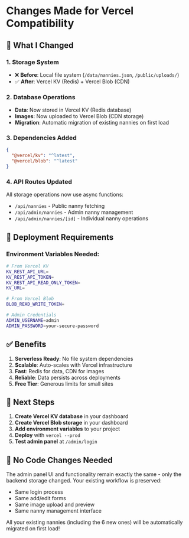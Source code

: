 # Changes Made for Vercel Compatibility

## 🔄 What I Changed

### 1. **Storage System**
- ❌ **Before**: Local file system (`/data/nannies.json`, `/public/uploads/`)
- ✅ **After**: Vercel KV (Redis) + Vercel Blob (CDN)

### 2. **Database Operations**
- **Data**: Now stored in Vercel KV (Redis database)
- **Images**: Now uploaded to Vercel Blob (CDN storage)
- **Migration**: Automatic migration of existing nannies on first load

### 3. **Dependencies Added**
```json
{
  "@vercel/kv": "^latest",
  "@vercel/blob": "^latest"
}
```

### 4. **API Routes Updated**
All storage operations now use async functions:
- `/api/nannies` - Public nanny fetching
- `/api/admin/nannies` - Admin nanny management
- `/api/admin/nannies/[id]` - Individual nanny operations

## 🚀 Deployment Requirements

### Environment Variables Needed:
```bash
# From Vercel KV
KV_REST_API_URL=
KV_REST_API_TOKEN=
KV_REST_API_READ_ONLY_TOKEN=
KV_URL=

# From Vercel Blob
BLOB_READ_WRITE_TOKEN=

# Admin Credentials
ADMIN_USERNAME=admin
ADMIN_PASSWORD=your-secure-password
```

## ✅ Benefits

1. **Serverless Ready**: No file system dependencies
2. **Scalable**: Auto-scales with Vercel infrastructure
3. **Fast**: Redis for data, CDN for images
4. **Reliable**: Data persists across deployments
5. **Free Tier**: Generous limits for small sites

## 🎯 Next Steps

1. **Create Vercel KV database** in your dashboard
2. **Create Vercel Blob storage** in your dashboard
3. **Add environment variables** to your project
4. **Deploy** with `vercel --prod`
5. **Test admin panel** at `/admin/login`

## 🔧 No Code Changes Needed

The admin panel UI and functionality remain exactly the same - only the backend storage changed. Your existing workflow is preserved:

- Same login process
- Same add/edit forms  
- Same image upload and preview
- Same nanny management interface

All your existing nannies (including the 6 new ones) will be automatically migrated on first load! 